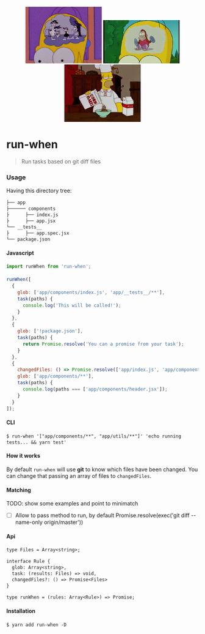 <p align="center">
  <img src="demo/1.gif" width="200">
  <img src="demo/2.gif" width="200">
  <img src="demo/3.gif" width="200">
</p>

# run-when
> Run tasks based on git diff files

### Usage

Having this directory tree:

```
├── app
├────── components
├      ├── index.js
├      ├── app.jsx
└── __tests__
├      ├── app.spec.jsx
└── package.json
```

#### Javascript

```javascript
import runWhen from 'run-when';

runWhen([
  {
    glob: ['app/components/index.js', 'app/__tests__/**'],
    task(paths) {
      console.log('This will be called!');
    }
  },
  {
    glob: ['!package.json'],
    task(paths) {
      return Promise.resolve('You can a promise from your task');
    }
  },
  {
    changedFiles: () => Promise.resolve(['app/index.js', 'app/components/header.jsx'])
    glob: ['app/components/**'],
    task(paths) {
      console.log(paths === ['app/components/header.jsx']);
    }
  }
]);

```

#### CLI

```
$ run-when '["app/components/**", "app/utils/**"]' 'echo running tests... && yarn test'
```


#### How it works

By default ```run-when``` will use **git** to know which files have been changed. You can change that
passing an array of files to ```changedFiles```.

#### Matching

TODO: show some examples and point to minimatch

- [ ] Allow to pass method to run, by default Promise.resolve(exec('git diff --name-only origin/master'))

#### Api

```
type Files = Array<string>;
```

```
interface Rule {
  glob: Array<string>,
  task: (results: Files) => void,
  changedFiles?: () => Promise<Files>
}
```

```
type runWhen = (rules: Array<Rule>) => Promise;
```

#### Installation

```
$ yarn add run-when -D
```
